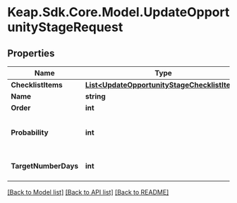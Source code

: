 # Keap.Sdk.Core.Model.UpdateOpportunityStageRequest

## Properties

Name | Type | Description | Notes
------------ | ------------- | ------------- | -------------
**ChecklistItems** | [**List&lt;UpdateOpportunityStageChecklistItem&gt;**](UpdateOpportunityStageChecklistItem.md) |  | [optional] 
**Name** | **string** |  | [optional] 
**Order** | **int** |  | [optional] 
**Probability** | **int** | must be an integer between 0 and 100. | [optional] 
**TargetNumberDays** | **int** | Value should be &gt;&#x3D;0. | [optional] 

[[Back to Model list]](../README.md#documentation-for-models) [[Back to API list]](../README.md#documentation-for-api-endpoints) [[Back to README]](../README.md)


